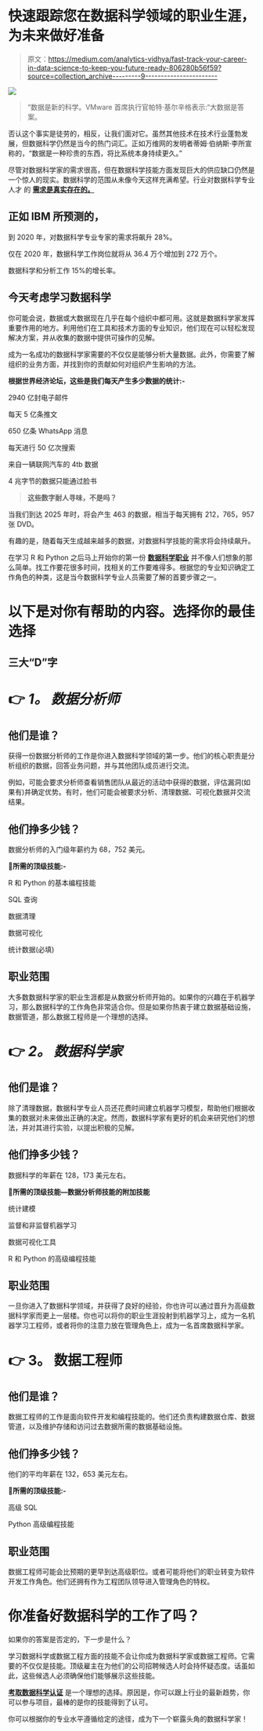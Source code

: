 # 快速跟踪您在数据科学领域的职业生涯，为未来做好准备

> 原文：<https://medium.com/analytics-vidhya/fast-track-your-career-in-data-science-to-keep-you-future-ready-806280b56f59?source=collection_archive---------9----------------------->

![](img/6c47ce6a2631c88731c7da3722065a92.png)

> “数据是新的科学。VMware 首席执行官帕特·基尔辛格表示:“大数据是答案。

否认这个事实是徒劳的，相反，让我们面对它。虽然其他技术在技术行业蓬勃发展，但数据科学仍然是当今的热门词汇。正如万维网的发明者蒂姆·伯纳斯·李所宣称的，“数据是一种珍贵的东西，将比系统本身持续更久。”

尽管对数据科学家的需求很高，但在数据科学技能方面发现巨大的供应缺口仍然是一个惊人的现实。数据科学的范围从未像今天这样充满希望。行业对数据科学专业人才 的 [**需求是真实存在的。**](https://searchbusinessanalytics.techtarget.com/feature/Demand-for-data-scientists-is-booming-and-will-increase)

## 正如 IBM 所预测的，

到 2020 年，对数据科学专业专家的需求将飙升 28%。

仅在 2020 年，数据科学工作岗位就将从 36.4 万个增加到 272 万个。

数据科学和分析工作 15%的增长率。

## **今天考虑学习数据科学**

你可能会说，数据或大数据现在几乎在每个组织中都可用。这就是数据科学家发挥重要作用的地方。利用他们在工具和技术方面的专业知识，他们现在可以轻松发现解决方案，并从收集的数据中提供可操作的见解。

成为一名成功的数据科学家需要的不仅仅是能够分析大量数据。此外，你需要了解组织的业务方面，并找到你的贡献如何对组织产生影响的方法。

**根据世界经济论坛，这些是我们每天产生多少数据的统计:-**

2940 亿封电子邮件

每天 5 亿条推文

650 亿条 WhatsApp 消息

每天进行 50 亿次搜索

来自一辆联网汽车的 4tb 数据

4 兆字节的数据只能通过脸书

> **这些数字耐人寻味，不是吗？**

当我们到达 2025 年时，将会产生 463 的数据，相当于每天拥有 212，765，957 张 DVD。

有趣的是，随着每天生成越来越多的数据，对数据科学技能的需求将会持续飙升。

在学习 R 和 Python 之后马上开始你的第一份 [**数据科学职业**](https://www.dasca.org/) 并不像人们想象的那么简单。找工作要花很多时间，找相关的工作要难得多。根据您的专业知识确定工作角色的种类，这是当今数据科学专业人员需要了解的首要步骤之一。

# 以下是对你有帮助的内容。选择你的最佳选择

## **三大“D”字**

# 👉 ***1。*** ***数据分析师***

## **他们是谁？**

获得一份数据分析师的工作是你进入数据科学领域的第一步。他们的核心职责是分析组织的数据，回答业务问题，并与其他团队成员进行交流。

例如，可能会要求分析师查看销售团队从最近的活动中获得的数据，评估漏洞(如果有)并确定优势。有时，他们可能会被要求分析、清理数据、可视化数据并交流结果。

## 他们挣多少钱？

数据分析师的入门级年薪约为 68，752 美元。

📌**所需的顶级技能:-**

R 和 Python 的基本编程技能

SQL 查询

数据清理

数据可视化

统计数据(必填)

## **职业范围**

大多数数据科学家的职业生涯都是从数据分析师开始的。如果你的兴趣在于机器学习，那么数据科学的工作角色非常适合你。但是如果你热衷于建立数据基础设施，数据管道，那么数据工程师是一个理想的选择。

# 👉 ***2。*** ***数据科学家***

## 他们是谁？

除了清理数据，数据科学专业人员还花费时间建立机器学习模型，帮助他们根据收集的数据对未来做出正确的决定。然而，数据科学家有更好的机会来研究他们的想法，并对其进行实验，以提出积极的见解。

## 他们挣多少钱？

数据科学的年薪在 128，173 美元左右。

📌**所需的顶级技能—数据分析师技能的附加技能**

统计建模

监督和非监督机器学习

数据可视化工具

R 和 Python 的高级编程技能

## **职业范围**

一旦你进入了数据科学领域，并获得了良好的经验，你也许可以通过晋升为高级数据科学家而更上一层楼。你也可以将你的职业生涯投射到机器学习上，成为一名机器学习工程师，或者将你的注意力放在管理角色上，成为一名首席数据科学家。

# 👉 **3。** **数据工程师**

## **他们是谁？**

数据工程师的工作是面向软件开发和编程技能的。他们还负责构建数据仓库、数据管道，以及维护存储和访问过去数据所需的数据基础设施。

## **他们挣多少钱？**

他们的平均年薪在 132，653 美元左右。

📌**所需的顶级技能:-**

高级 SQL

Python 高级编程技能

## **职业范围**

数据工程师可能会比预期的更早到达高级职位。或者可能将他们的职业转变为软件开发工作角色。他们还拥有作为工程团队领导进入管理角色的特权。

# **你准备好数据科学的工作了吗？**

如果你的答案是否定的，下一步是什么？

学习数据科学或数据工程方面的技能不会让你成为数据科学家或数据工程师。它需要的不仅仅是技能。顶级雇主在为他们的公司招聘候选人时会持怀疑态度。话虽如此，这些候选人必须确保他们能够展示这些技能。

[**考取数据科学认证**](https://www.dasca.org/data-science-certifications/) 是一个理想的选择。原因是，你可以跟上行业的最新趋势，你可以参与项目，最棒的是你的技能得到了认可。

你可以根据你的专业水平遵循给定的途径，成为下一个崭露头角的数据科学家！